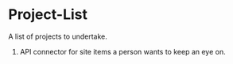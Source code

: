 # Project-List
A list of projects to undertake.
1) API connector for site items a person wants to keep an eye on.
